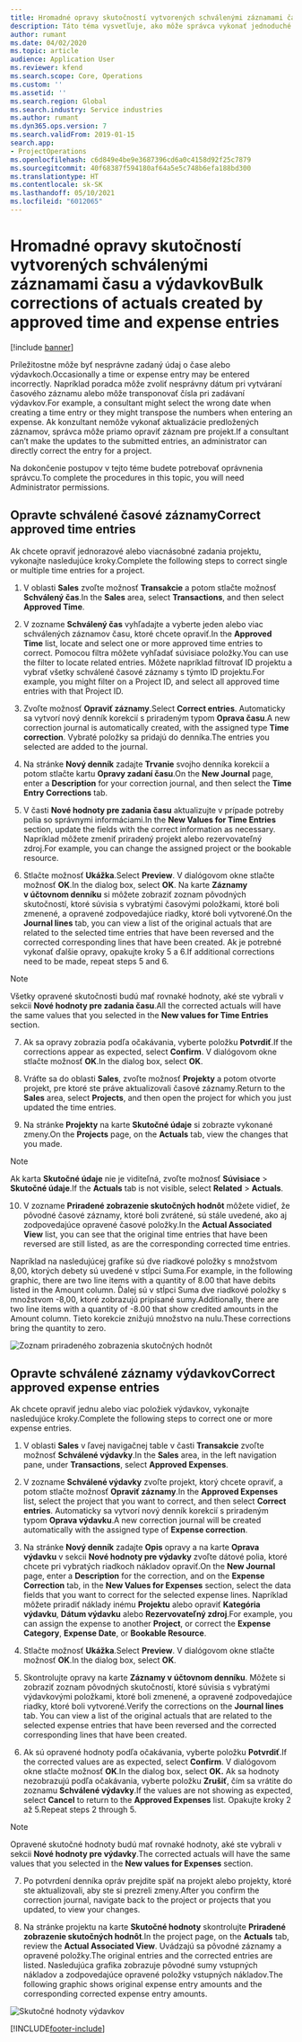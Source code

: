 ```yaml
---
title: Hromadné opravy skutočností vytvorených schválenými záznamami času a výdavkov
description: Táto téma vysvetľuje, ako môže správca vykonať jednoduché alebo hromadné opravy predtým schválených položiek času alebo výdavkov, ak fakturácia nie je dokončená.
author: rumant
ms.date: 04/02/2020
ms.topic: article
audience: Application User
ms.reviewer: kfend
ms.search.scope: Core, Operations
ms.custom: ''
ms.assetid: ''
ms.search.region: Global
ms.search.industry: Service industries
ms.author: rumant
ms.dyn365.ops.version: 7
ms.search.validFrom: 2019-01-15
search.app:
- ProjectOperations
ms.openlocfilehash: c6d849e4be9e3687396cd6a0c4158d92f25c7879
ms.sourcegitcommit: 40f68387f594180af64a5e5c748b6efa188bd300
ms.translationtype: HT
ms.contentlocale: sk-SK
ms.lasthandoff: 05/10/2021
ms.locfileid: "6012065"
---
```

# <a name="bulk-corrections-of-actuals-created-by-approved-time-and-expense-entries"></a><span data-ttu-id="82396-103">Hromadné opravy skutočností vytvorených schválenými záznamami času a výdavkov</span><span class="sxs-lookup"><span data-stu-id="82396-103">Bulk corrections of actuals created by approved time and expense entries</span></span>

[!include [banner](../includes/psa-now-project-operations.md)]

<span data-ttu-id="82396-104">Príležitostne môže byť nesprávne zadaný údaj o čase alebo výdavkoch.</span><span class="sxs-lookup"><span data-stu-id="82396-104">Occasionally a time or expense entry may be entered incorrectly.</span></span> <span data-ttu-id="82396-105">Napríklad poradca môže zvoliť nesprávny dátum pri vytváraní časového záznamu alebo môže transponovať čísla pri zadávaní výdavkov.</span><span class="sxs-lookup"><span data-stu-id="82396-105">For example, a consultant might select the wrong date when creating a time entry or they might transpose the numbers when entering an expense.</span></span> <span data-ttu-id="82396-106">Ak konzultant nemôže vykonať aktualizácie predložených záznamov, správca môže priamo opraviť záznam pre projekt.</span><span class="sxs-lookup"><span data-stu-id="82396-106">If a consultant can’t make the updates to the submitted entries, an administrator can directly correct the entry for a project.</span></span>

<span data-ttu-id="82396-107">Na dokončenie postupov v tejto téme budete potrebovať oprávnenia správcu.</span><span class="sxs-lookup"><span data-stu-id="82396-107">To complete the procedures in this topic, you will need Administrator permissions.</span></span>

## <a name="correct-approved-time-entries"></a><span data-ttu-id="82396-108">Opravte schválené časové záznamy</span><span class="sxs-lookup"><span data-stu-id="82396-108">Correct approved time entries</span></span>     

<span data-ttu-id="82396-109">Ak chcete opraviť jednorazové alebo viacnásobné zadania projektu, vykonajte nasledujúce kroky.</span><span class="sxs-lookup"><span data-stu-id="82396-109">Complete the following steps to correct single or multiple time entries for a project.</span></span>

1. <span data-ttu-id="82396-110">V oblasti **Sales** zvoľte možnosť **Transakcie** a potom stlačte možnosť **Schválený čas**.</span><span class="sxs-lookup"><span data-stu-id="82396-110">In the **Sales** area, select **Transactions**, and then select **Approved Time**.</span></span> 

2. <span data-ttu-id="82396-111">V zozname **Schválený čas** vyhľadajte a vyberte jeden alebo viac schválených záznamov času, ktoré chcete opraviť.</span><span class="sxs-lookup"><span data-stu-id="82396-111">In the **Approved Time** list, locate and select one or more approved time entries to correct.</span></span> <span data-ttu-id="82396-112">Pomocou filtra môžete vyhľadať súvisiace položky.</span><span class="sxs-lookup"><span data-stu-id="82396-112">You can use the filter to locate related entries.</span></span> <span data-ttu-id="82396-113">Môžete napríklad filtrovať ID projektu a vybrať všetky schválené časové záznamy s týmto ID projektu.</span><span class="sxs-lookup"><span data-stu-id="82396-113">For example, you might filter on a Project ID, and select all approved time entries with that Project ID.</span></span>

3. <span data-ttu-id="82396-114">Zvoľte možnosť **Opraviť záznamy**.</span><span class="sxs-lookup"><span data-stu-id="82396-114">Select **Correct entries**.</span></span> <span data-ttu-id="82396-115">Automaticky sa vytvorí nový denník korekcií s priradeným typom **Oprava času**.</span><span class="sxs-lookup"><span data-stu-id="82396-115">A new correction journal is automatically created, with the assigned type **Time correction**.</span></span> <span data-ttu-id="82396-116">Vybraté položky sa pridajú do denníka.</span><span class="sxs-lookup"><span data-stu-id="82396-116">The entries you selected are added to the journal.</span></span> 

4. <span data-ttu-id="82396-117">Na stránke **Nový denník** zadajte **Trvanie** svojho denníka korekcií a potom stlačte kartu **Opravy zadaní času**.</span><span class="sxs-lookup"><span data-stu-id="82396-117">On the **New Journal** page, enter a **Description** for your correction journal, and then select the **Time Entry Corrections** tab.</span></span>  
5. <span data-ttu-id="82396-118">V časti **Nové hodnoty pre zadania času** aktualizujte v prípade potreby polia so správnymi informáciami.</span><span class="sxs-lookup"><span data-stu-id="82396-118">In the **New Values for Time Entries** section, update the fields with the correct information as necessary.</span></span> <span data-ttu-id="82396-119">Napríklad môžete zmeniť priradený projekt alebo rezervovateľný zdroj.</span><span class="sxs-lookup"><span data-stu-id="82396-119">For example, you can change the assigned project or the bookable resource.</span></span>

6. <span data-ttu-id="82396-120">Stlačte možnosť **Ukážka**.</span><span class="sxs-lookup"><span data-stu-id="82396-120">Select **Preview**.</span></span> <span data-ttu-id="82396-121">V dialógovom okne stlačte možnosť **OK**.</span><span class="sxs-lookup"><span data-stu-id="82396-121">In the dialog box, select **OK**.</span></span> <span data-ttu-id="82396-122">Na karte **Záznamy v účtovnom denníku** si môžete zobraziť zoznam pôvodných skutočností, ktoré súvisia s vybratými časovými položkami, ktoré boli zmenené, a opravené zodpovedajúce riadky, ktoré boli vytvorené.</span><span class="sxs-lookup"><span data-stu-id="82396-122">On the **Journal lines** tab, you can view a list of the original actuals that are related to the selected time entries that have been reversed and the corrected corresponding lines that have been created.</span></span> <span data-ttu-id="82396-123">Ak je potrebné vykonať ďalšie opravy, opakujte kroky 5 a 6.</span><span class="sxs-lookup"><span data-stu-id="82396-123">If additional corrections need to be made, repeat steps 5 and 6.</span></span> 

> [!NOTE]
> <span data-ttu-id="82396-124">Všetky opravené skutočnosti budú mať rovnaké hodnoty, aké ste vybrali v sekcii **Nové hodnoty pre zadania času**.</span><span class="sxs-lookup"><span data-stu-id="82396-124">All the corrected actuals will have the same values that you selected in the **New values for Time Entries** section.</span></span>

7. <span data-ttu-id="82396-125">Ak sa opravy zobrazia podľa očakávania, vyberte položku **Potvrdiť**.</span><span class="sxs-lookup"><span data-stu-id="82396-125">If the corrections appear as expected, select **Confirm**.</span></span> <span data-ttu-id="82396-126">V dialógovom okne stlačte možnosť **OK**.</span><span class="sxs-lookup"><span data-stu-id="82396-126">In the dialog box, select **OK**.</span></span>

8. <span data-ttu-id="82396-127">Vráťte sa do oblasti **Sales**, zvoľte možnosť **Projekty** a potom otvorte projekt, pre ktoré ste práve aktualizovali časové záznamy.</span><span class="sxs-lookup"><span data-stu-id="82396-127">Return to the **Sales** area, select **Projects**, and then open the project for which you just updated the time entries.</span></span> 

9. <span data-ttu-id="82396-128">Na stránke **Projekty** na karte **Skutočné údaje** si zobrazte vykonané zmeny.</span><span class="sxs-lookup"><span data-stu-id="82396-128">On the **Projects** page, on the **Actuals** tab, view the changes that you made.</span></span> 

> [!NOTE]
> <span data-ttu-id="82396-129">Ak karta **Skutočné údaje** nie je viditeľná, zvoľte možnosť **Súvisiace** > **Skutočné údaje**.</span><span class="sxs-lookup"><span data-stu-id="82396-129">If the **Actuals** tab is not visible, select **Related** > **Actuals**.</span></span>  

10. <span data-ttu-id="82396-130">V zozname **Priradené zobrazenie skutočných hodnôt** môžete vidieť, že pôvodné časové záznamy, ktoré boli zvrátené, sú stále uvedené, ako aj zodpovedajúce opravené časové položky.</span><span class="sxs-lookup"><span data-stu-id="82396-130">In the **Actual Associated View** list, you can see that the original time entries that have been reversed are still listed, as are the corresponding corrected time entries.</span></span> 

<span data-ttu-id="82396-131">Napríklad na nasledujúcej grafike sú dve riadkové položky s množstvom 8,00, ktorých debety sú uvedené v stĺpci Suma.</span><span class="sxs-lookup"><span data-stu-id="82396-131">For example, in the following graphic, there are two line items with a quantity of 8.00 that have debits listed in the Amount column.</span></span> <span data-ttu-id="82396-132">Ďalej sú v stĺpci Suma dve riadkové položky s množstvom -8,00, ktoré zobrazujú pripísané sumy.</span><span class="sxs-lookup"><span data-stu-id="82396-132">Additionally, there are two line items with a quantity of -8.00 that show credited amounts in the Amount column.</span></span> <span data-ttu-id="82396-133">Tieto korekcie znižujú množstvo na nulu.</span><span class="sxs-lookup"><span data-stu-id="82396-133">These corrections bring the quantity to zero.</span></span>

![Zoznam priradeného zobrazenia skutočných hodnôt](https://github.com/MicrosoftDocs/dynamics-365-customer-engagement-pr/blob/bulk-corrections-actuals-created-by-approved-time-expense-entries.md/time-actuals.png)
 
## <a name="correct-approved-expense-entries"></a><span data-ttu-id="82396-135">Opravte schválené záznamy výdavkov</span><span class="sxs-lookup"><span data-stu-id="82396-135">Correct approved expense entries</span></span>

<span data-ttu-id="82396-136">Ak chcete opraviť jednu alebo viac položiek výdavkov, vykonajte nasledujúce kroky.</span><span class="sxs-lookup"><span data-stu-id="82396-136">Complete the following steps to correct one or more expense entries.</span></span> 

1. <span data-ttu-id="82396-137">V oblasti **Sales** v ľavej navigačnej table v časti **Transakcie** zvoľte možnosť **Schválené výdavky**.</span><span class="sxs-lookup"><span data-stu-id="82396-137">In the **Sales** area, in the left navigation pane, under **Transactions**, select **Approved Expenses**.</span></span>

2. <span data-ttu-id="82396-138">V zozname **Schválené výdavky** zvoľte projekt, ktorý chcete opraviť, a potom stlačte možnosť **Opraviť záznamy**.</span><span class="sxs-lookup"><span data-stu-id="82396-138">In the **Approved Expenses** list, select the project that you want to correct, and then select **Correct entries**.</span></span> <span data-ttu-id="82396-139">Automaticky sa vytvorí nový denník korekcií s priradeným typom **Oprava výdavku**.</span><span class="sxs-lookup"><span data-stu-id="82396-139">A new correction journal will be created automatically with the assigned type of **Expense correction**.</span></span> 

3. <span data-ttu-id="82396-140">Na stránke **Nový denník** zadajte **Opis** opravy a na karte **Oprava výdavku** v sekcii **Nové hodnoty pre výdavky** zvoľte dátové polia, ktoré chcete pri vybratých riadkoch nákladov opraviť.</span><span class="sxs-lookup"><span data-stu-id="82396-140">On the **New Journal** page, enter a **Description** for the correction, and on the **Expense Correction** tab, in the **New Values for Expenses** section, select the data fields that you want to correct for the selected expense lines.</span></span> <span data-ttu-id="82396-141">Napríklad môžete priradiť náklady inému **Projektu** alebo opraviť **Kategória výdavku**, **Dátum výdavku** alebo **Rezervovateľný zdroj**.</span><span class="sxs-lookup"><span data-stu-id="82396-141">For example, you can assign the expense to another **Project**, or correct the **Expense Category**, **Expense Date**, or **Bookable Resource**.</span></span>

4. <span data-ttu-id="82396-142">Stlačte možnosť **Ukážka**.</span><span class="sxs-lookup"><span data-stu-id="82396-142">Select **Preview**.</span></span> <span data-ttu-id="82396-143">V dialógovom okne stlačte možnosť **OK**.</span><span class="sxs-lookup"><span data-stu-id="82396-143">In the dialog box, select **OK**.</span></span> 

5. <span data-ttu-id="82396-144">Skontrolujte opravy na karte **Záznamy v účtovnom denníku**. Môžete si zobraziť zoznam pôvodných skutočností, ktoré súvisia s vybratými výdavkovými položkami, ktoré boli zmenené, a opravené zodpovedajúce riadky, ktoré boli vytvorené.</span><span class="sxs-lookup"><span data-stu-id="82396-144">Verify the corrections on the **Journal lines** tab. You can view a list of the original actuals that are related to the selected expense entries that have been reversed and the corrected corresponding lines that have been created.</span></span>

6. <span data-ttu-id="82396-145">Ak sú opravené hodnoty podľa očakávania, vyberte položku **Potvrdiť**.</span><span class="sxs-lookup"><span data-stu-id="82396-145">If the corrected values are as expected, select **Confirm**.</span></span> <span data-ttu-id="82396-146">V dialógovom okne stlačte možnosť **OK**.</span><span class="sxs-lookup"><span data-stu-id="82396-146">In the dialog box, select **OK.**</span></span> <span data-ttu-id="82396-147">Ak sa hodnoty nezobrazujú podľa očakávania, vyberte položku **Zrušiť**, čím sa vrátite do zoznamu **Schválené výdavky**.</span><span class="sxs-lookup"><span data-stu-id="82396-147">If the values are not showing as expected, select **Cancel** to return to the **Approved Expenses** list.</span></span> <span data-ttu-id="82396-148">Opakujte kroky 2 až 5.</span><span class="sxs-lookup"><span data-stu-id="82396-148">Repeat steps 2 through 5.</span></span> 

> [!NOTE]
> <span data-ttu-id="82396-149">Opravené skutočné hodnoty budú mať rovnaké hodnoty, aké ste vybrali v sekcii **Nové hodnoty pre výdavky**.</span><span class="sxs-lookup"><span data-stu-id="82396-149">The corrected actuals will have the same values that you selected in the **New values for Expenses** section.</span></span>

7. <span data-ttu-id="82396-150">Po potvrdení denníka opráv prejdite späť na projekt alebo projekty, ktoré ste aktualizovali, aby ste si prezreli zmeny.</span><span class="sxs-lookup"><span data-stu-id="82396-150">After you confirm the correction journal, navigate back to the project or projects that you updated, to view your changes.</span></span>  

8. <span data-ttu-id="82396-151">Na stránke projektu na karte **Skutočné hodnoty** skontrolujte **Priradené zobrazenie skutočných hodnôt**.</span><span class="sxs-lookup"><span data-stu-id="82396-151">In the project page, on the **Actuals** tab, review the **Actual Associated View**.</span></span> <span data-ttu-id="82396-152">Uvádzajú sa pôvodné záznamy a opravené položky.</span><span class="sxs-lookup"><span data-stu-id="82396-152">The original entries and the corrected entries are listed.</span></span> <span data-ttu-id="82396-153">Nasledujúca grafika zobrazuje pôvodné sumy vstupných nákladov a zodpovedajúce opravené položky vstupných nákladov.</span><span class="sxs-lookup"><span data-stu-id="82396-153">The following graphic shows original expense entry amounts and the corresponding corrected expense entry amounts.</span></span> 

![Skutočné hodnoty výdavkov](https://user-images.githubusercontent.com/60806505/77122219-4cd52900-69fa-11ea-8349-ccd2ffebf640.png)


[!INCLUDE[footer-include](../includes/footer-banner.md)]